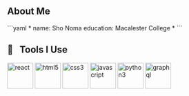 <!-- ### Hi there 👋 -->

<!--
**shosukenoma/shosukenoma** is a ✨ _special_ ✨ repository because its `README.md` (this file) appears on your GitHub profile.

Here are some ideas to get you started:

- 🔭 I’m currently working on ...
- 🌱 I’m currently learning ...
- 👯 I’m looking to collaborate on ...
- 🤔 I’m looking for help with ...
- 💬 Ask me about ...
- 📫 How to reach me: ...
- 😄 Pronouns: ...
- ⚡ Fun fact: ...
-->

<h2> About Me </h2>
```yaml
* name: Sho Noma
education: Macalester College *
```

<h2> 🚀 &nbsp; Tools I Use</h2>
<p align="left">
  <img src="https://cdn.jsdelivr.net/gh/devicons/devicon/icons/react/react-original.svg" alt="react" width="60" height="60"/>
  <img src="https://cdn.jsdelivr.net/gh/devicons/devicon/icons/html5/html5-original.svg" alt="html5" width="60" height="60"/>
  <img src="https://cdn.jsdelivr.net/gh/devicons/devicon/icons/css3/css3-original.svg" alt="css3" width="60" height="60"/>
  <img src="https://cdn.jsdelivr.net/gh/devicons/devicon/icons/javascript/javascript-original.svg" alt="javascript" width="60" height="60"/>
<!--   <img src="https://cdn.jsdelivr.net/gh/devicons/devicon/icons/tailwindcss/tailwindcss-plain.svg" alt="tailwindcss" width="60" height="60"/> -->
  <img src="https://cdn.jsdelivr.net/gh/devicons/devicon/icons/python/python-original.svg" alt="python3" width="60" height="60"/>
  <img src="https://cdn.jsdelivr.net/gh/devicons/devicon/icons/graphql/graphql-plain.svg" alt="graphql" width="60" height="60"/>
</p>

